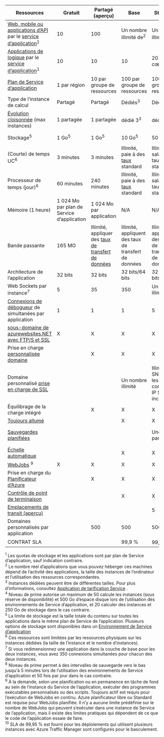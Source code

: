 Ressources|Gratuit|Partagé (aperçu)|Base|Standard|Prime (aperçu)</th>
---|---|---|---|---|---
[Web, mobile ou applications d’API](https://azure.microsoft.com/services/app-service/) par le [service d’application](../articles/app-service/azure-web-sites-web-hosting-plans-in-depth-overview.md)<sup>1</sup>|10|100|Un nombre illimité de<sup>2</sup>|Un nombre illimité de<sup>2</sup>|Un nombre illimité de<sup>2</sup>
[Applications de logique](https://azure.microsoft.com/services/app-service/logic/) par le [service d’application](../articles/app-service/azure-web-sites-web-hosting-plans-in-depth-overview.md)</a><sup>1</sup>|10|10|10|20 par cœur|20 par cœur
[Plan de Service d’application](../articles/app-service/azure-web-sites-web-hosting-plans-in-depth-overview.md)|1 par région|10 par groupe de ressources|100 par groupe de ressources|100 par groupe de ressources|100 par groupe de ressources
Type de l’instance de calcul|Partagé|Partagé|Dédiés<sup>3</sup>|Dédiés<sup>3</sup>|Dédiés<sup>3</sup></p>
[Évolution cloisonnée](../articles/app-service-web/web-sites-scale.md) (max instances)|1 partagée|1 partagée|dédié 3<sup>3</sup>|dédié 10<sup>3</sup>|20 dédié (50 dans ASE)<sup>3, 4</sup>
Stockage<sup>5</sup>|1 Go<sup>5</sup>|1 Go<sup>5</sup>|10 Go<sup>5</sup>|50 Go<sup>5</sup>|500 Go,<sup>4,5</sup></p>
(Courte) de temps UC<sup>6</sup>|3 minutes|3 minutes|Illimité, paie à des [taux](https://azure.microsoft.com/pricing/details/app-service/) standard</a>|Illimité, salaire à taux standard|Illimité, salaire à taux standard
Processeur de temps (jour)<sup>6</sup>|60 minutes|240 minutes|Illimité, paie à des [taux](https://azure.microsoft.com/pricing/details/app-service/) standard</a>|Illimité, salaire à taux standard|Illimité, salaire à taux standard
Mémoire (1 heure)|1 024 Mo par plan de Service d’application|1 024 Mo par application|N/A|N/A|N/A
Bande passante|165 MO|Illimité, appliquer des [taux de transfert de données](https://azure.microsoft.com/pricing/details/data-transfers/)|Illimité, appliquent des taux de transfert de données|Illimité, appliquent des taux de transfert de données|Illimité, appliquent des taux de transfert de données
Architecture de l’application|32 bits|32 bits|32 bits/64 bits|32 bits/64 bits|32 bits/64 bits
Web Sockets par instance<sup>7</sup>|5|35|350|Un nombre illimité|Un nombre illimité
[Connexions de débogueur](../articles/app-service-web/web-sites-dotnet-troubleshoot-visual-studio.md) de simultanées par application|1|1|1|5|5
[sous-domaine de azurewebsites.NET avec FTP/S et SSL](../articles/app-service-web/web-sites-configure-ssl-certificate.md)|X|X|X|X|X
Prise en charge [personnalisée domaine](../articles/app-service-web/web-sites-custom-domain-name.md)||X|X|X|X
Domaine personnalisé [prise en charge de SSL](../articles/app-service-web/web-sites-configure-ssl-certificate.md)|||Un nombre illimité|Illimité, 5 SNI SSL et les connexions IP SSL 1 inclus|Illimité, 5 SNI SSL et les connexions IP SSL 1 inclus
Équilibrage de la charge intégré||X|X|X|X
[Toujours allumé](../articles/app-service-web/web-sites-configure.md)|||X|X|X
[Sauvegardes planifiées](../articles/app-service-web/web-sites-backup.md)||||Une fois par jour|Une fois toutes les 5 minutes<sup>8</sup>
[Échelle automatique](../articles/app-service-web/web-sites-scale.md)|||X|X|X
[WebJobs](../articles/app-service-web/web-sites-create-web-jobs.md) <sup>9</sup>|X|X|X|X|X
Prise en charge du [Planificateur d’Azure](https://azure.microsoft.com/services/scheduler/)||X|X|X|X
[Contrôle de point de terminaison](../articles/app-service-web/web-sites-monitor.md)|||X|X|X
[Emplacements de transit (aperçu)](../articles/app-service-web/web-sites-staged-publishing.md)||||5|20
Domaines personnalisés par application</a>||500|500|500|500
CONTRAT SLA||<p>|99,9 %|99,95 %<sup>10</sup>|99,95 %<sup>10</sup>

<sup>1</sup> Les quotas de stockage et les applications sont par plan de Service d’application, sauf indication contraire.  
<sup>2</sup> Le nombre réel d’applications que vous pouvez héberger ces machines dépend de l’activité des applications, la taille des instances de l’ordinateur et l’utilisation des ressources correspondantes.  
<sup>3</sup> Instances dédiées peuvent être de différentes tailles. Pour plus d’informations, consultez [Application de tarification Service](https://azure.microsoft.com/pricing/details/data-transfers/pricing/details/app-service/) .  
<sup>4</sup> Niveau de prime autorise un maximum de 50 calcule les instances (sous réserve de disponibilité) et 500 Go d’espace disque lors de l’utilisation des environnements de Service d’application, et 20 calculer des instances et 250 Go de stockage dans le cas contraire.  
<sup>5</sup> La limite de stockage est la taille totale du contenu sur toutes les applications dans le même plan de Service de l’application. Plusieurs options de stockage sont disponibles dans un [Environnement de Service d’application](../articles/app-service-web/app-service-web-configure-an-app-service-environment.md#storage)  
<sup>6</sup> Ces ressources sont limitées par les ressources physiques sur les instances dédiées (la taille de l’instance et le nombre d’instances).  
<sup>7</sup> Si vous redimensionnez une application dans la couche de base pour les deux instances, vous avez 350 connexions simultanées pour chacun des deux instances.  
<sup>8</sup> Niveau de prime permet à des intervalles de sauvegarde vers le bas jusqu'à 5 minutes lors de l’utilisation des environnements de Service d’application et 50 fois par jour dans le cas contraire.  
<sup>9</sup> À la demande, selon une planification ou en permanence en tâche de fond au sein de l’instance du Service de l’application, exécuter des programmes exécutables personnalisés ou des scripts. Toujours actif est requis pour l’exécution de WebJobs en continu. Azure planificateur libre ou Standard est requise pour WebJobs planifiée. Il n’y a aucune limite prédéfinie sur le nombre de WebJobs qui peuvent s’exécuter dans une instance de Service de l’application, mais il existe des limites pratiques qui dépendent de ce que le code de l’application essaie de faire.   
<sup>10</sup> SLA de 99,95 % est fourni pour les déploiements qui utilisent plusieurs instances avec Azure Traffic Manager sont configurés pour le basculement.  
